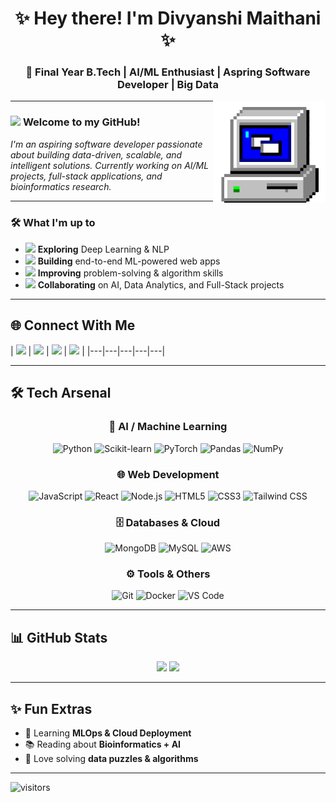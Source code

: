 <h1 align="center">✨ Hey there! I'm Divyanshi Maithani ✨</h1>
<h3 align="center">🚀 Final Year B.Tech | AI/ML Enthusiast | Aspring Software Developer | Big Data </h3>

<img align="right" alt="Coding GIF" src="https://raw.githubusercontent.com/TheDudeThatCode/TheDudeThatCode/master/Assets/PC.gif" width="180"/>

---

### <img src="https://raw.githubusercontent.com/TheDudeThatCode/TheDudeThatCode/master/Assets/Hi.gif" width="30"> **Welcome to my GitHub!**

<p>
  <em>
    I'm an aspiring software developer passionate about building data-driven, scalable, and intelligent solutions.
    Currently working on AI/ML projects, full-stack applications, and bioinformatics research.
  </em>
</p>

---

### 🛠 What I'm up to
- <img src="https://raw.githubusercontent.com/TheDudeThatCode/TheDudeThatCode/master/Assets/happy.gif" width="20"> **Exploring** Deep Learning & NLP  
- <img src="https://raw.githubusercontent.com/TheDudeThatCode/TheDudeThatCode/master/Assets/powerup.gif" width="20"> **Building** end-to-end ML-powered web apps  
- <img src="https://raw.githubusercontent.com/TheDudeThatCode/TheDudeThatCode/master/Assets/coin.gif" width="20"> **Improving** problem-solving & algorithm skills  
- <img src="https://raw.githubusercontent.com/TheDudeThatCode/TheDudeThatCode/master/Assets/wave.gif" width="20"> **Collaborating** on AI, Data Analytics, and Full-Stack projects  

---

## 🌐 Connect With Me
| [<img src="https://raw.githubusercontent.com/TheDudeThatCode/TheDudeThatCode/master/Assets/Linkedin.svg" width="32">](https://www.linkedin.com/in/divyanshi-maithani-903b30249) 
| [<img src="https://img.icons8.com/fluency/48/instagram-new.png" width="32">](https://instagram.com/diivyanshi07) 
| [<img src="https://img.icons8.com/color/48/gmail--v1.png" width="32">](mailto:divyanshimaithani@gmail.com) 
| [<img src="https://img.icons8.com/external-tal-revivo-shadow-tal-revivo/48/external-level-up-your-coding-skills-and-quickly-land-a-job-logo-shadow-tal-revivo.png" width="32">](https://leetcode.com/divyanshimaithani) |
|---|---|---|---|---|


---

## 🛠 Tech Arsenal
<div align="center">

### 🤖 AI / Machine Learning
![Python](https://img.shields.io/badge/-Python-3776AB?style=for-the-badge&logo=python&logoColor=white)
![Scikit-learn](https://img.shields.io/badge/-Scikit%20Learn-F7931E?style=for-the-badge&logo=scikit-learn&logoColor=white)
![PyTorch](https://img.shields.io/badge/-PyTorch-EE4C2C?style=for-the-badge&logo=pytorch&logoColor=white)
![Pandas](https://img.shields.io/badge/-Pandas-150458?style=for-the-badge&logo=pandas&logoColor=white)
![NumPy](https://img.shields.io/badge/-NumPy-013243?style=for-the-badge&logo=numpy&logoColor=white)

### 🌐 Web Development
![JavaScript](https://img.shields.io/badge/-JavaScript-F7E018?style=for-the-badge&logo=javascript&logoColor=black)
![React](https://img.shields.io/badge/-React-61DAFB?style=for-the-badge&logo=react&logoColor=black)
![Node.js](https://img.shields.io/badge/-Node.js-339933?style=for-the-badge&logo=nodedotjs&logoColor=white)
![HTML5](https://img.shields.io/badge/-HTML5-E34F26?style=for-the-badge&logo=html5&logoColor=white)
![CSS3](https://img.shields.io/badge/-CSS3-1572B6?style=for-the-badge&logo=css3&logoColor=white)
![Tailwind CSS](https://img.shields.io/badge/-Tailwind_CSS-06B6D4?style=for-the-badge&logo=tailwindcss&logoColor=white)

### 🗄 Databases & Cloud
![MongoDB](https://img.shields.io/badge/-MongoDB-4EA94B?style=for-the-badge&logo=mongodb&logoColor=white)
![MySQL](https://img.shields.io/badge/-MySQL-4479A1?style=for-the-badge&logo=mysql&logoColor=white)
![AWS](https://img.shields.io/badge/-AWS-FF9900?style=for-the-badge&logo=amazonaws&logoColor=white)

### ⚙️ Tools & Others
![Git](https://img.shields.io/badge/-Git-F05032?style=for-the-badge&logo=git&logoColor=white)
![Docker](https://img.shields.io/badge/-Docker-2496ED?style=for-the-badge&logo=docker&logoColor=white)
![VS Code](https://img.shields.io/badge/-VS%20Code-0078D4?style=for-the-badge&logo=visualstudiocode&logoColor=white)

</div>

---

## 📊 GitHub Stats
<p align="center">
<img src="https://github-readme-stats.vercel.app/api?username=Divyanshimaithani&theme=tokyonight&show_icons=true&hide_border=false" height="165">
<img src="https://github-readme-streak-stats.herokuapp.com/?user=Divyanshimaithani&theme=tokyonight&hide_border=false" height="165">
</p>

---

## ✨ Fun Extras
- 🎯 Learning **MLOps & Cloud Deployment**
- 📚 Reading about **Bioinformatics + AI**
- 🧩 Love solving **data puzzles & algorithms**

---

![visitors](https://visitor-badge.laobi.icu/badge?page_id=Divyanshimaithani)
